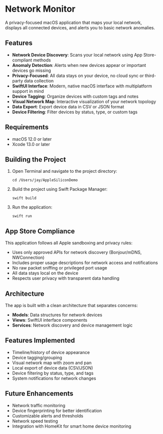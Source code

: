 # Network Monitor

A privacy-focused macOS application that maps your local network, displays all connected devices, and alerts you to basic network anomalies.

## Features

- **Network Device Discovery**: Scans your local network using App Store-compliant methods
- **Anomaly Detection**: Alerts when new devices appear or important devices go missing
- **Privacy-Focused**: All data stays on your device, no cloud sync or third-party data collection
- **SwiftUI Interface**: Modern, native macOS interface with multiplatform support in mind
- **Device Tagging**: Organize devices with custom tags and notes
- **Visual Network Map**: Interactive visualization of your network topology
- **Data Export**: Export device data in CSV or JSON format
- **Device Filtering**: Filter devices by status, type, or custom tags

## Requirements

- macOS 12.0 or later
- Xcode 13.0 or later

## Building the Project

1. Open Terminal and navigate to the project directory:
   ```
   cd /Users/jay/AppleSiliconDemo
   ```

2. Build the project using Swift Package Manager:
   ```
   swift build
   ```

3. Run the application:
   ```
   swift run
   ```

## App Store Compliance

This application follows all Apple sandboxing and privacy rules:
- Uses only approved APIs for network discovery (Bonjour/mDNS, NWConnection)
- Includes proper usage descriptions for network access and notifications
- No raw packet sniffing or privileged port usage
- All data stays local on the device
- Respects user privacy with transparent data handling

## Architecture

The app is built with a clean architecture that separates concerns:
- **Models**: Data structures for network devices
- **Views**: SwiftUI interface components
- **Services**: Network discovery and device management logic

## Features Implemented

- Timeline/history of device appearance
- Device tagging/grouping
- Visual network map with zoom and pan
- Local export of device data (CSV/JSON)
- Device filtering by status, type, and tags
- System notifications for network changes

## Future Enhancements

- Network traffic monitoring
- Device fingerprinting for better identification
- Customizable alerts and thresholds
- Network speed testing
- Integration with HomeKit for smart home device monitoring